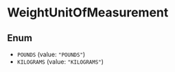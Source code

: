 # WeightUnitOfMeasurement

## Enum

* `POUNDS` (value: `"POUNDS"`)
* `KILOGRAMS` (value: `"KILOGRAMS"`)
